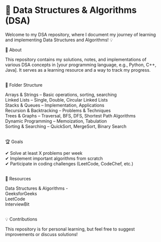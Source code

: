 # 🚀 Data Structures & Algorithms (DSA)
Welcome to my DSA repository, where I document my journey of learning and implementing Data Structures and Algorithms! 💡

<p> 📌 About </p>
This repository contains my solutions, notes, and implementations of various DSA concepts in [your programming language, e.g., Python, C++, Java]. It serves as a learning resource and a way to track my progress. <br>

<br>📂 Folder Structure</p>
Arrays & Strings – Basic operations, sorting, searching <br>
Linked Lists – Single, Double, Circular Linked Lists<br>
Stacks & Queues – Implementation, Applications<br>
Recursion & Backtracking – Problems & Techniques<br>
Trees & Graphs – Traversal, BFS, DFS, Shortest Path Algorithms<br>
Dynamic Programming – Memoization, Tabulation<br>
Sorting & Searching – QuickSort, MergeSort, Binary Search <br>

<br>🏆 Goals</p>
✔ Solve at least X problems per week <br>
✔ Implement important algorithms from scratch<br>
✔ Participate in coding challenges (LeetCode, CodeChef, etc.) <br>

<br>📖 Resources </p> 
Data Structures & Algorithms - <br>
GeeksforGeeks <br>
LeetCode <br>
InterviewBit <br>

<br>💡 Contributions </p>
This repository is for personal learning, but feel free to suggest improvements or discuss solutions!
